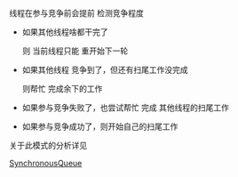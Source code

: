 线程在参与竞争前会提前 检测竞争程度

* 如果其他线程啥都干完了

    则 当前线程只能 重开始下一轮

* 如果其他线程 竞争到了，但还有扫尾工作没完成

    则帮忙 完成余下的工作

* 如果参与竞争失败了，也尝试帮忙 完成 其他线程的扫尾工作
* 如果参与竞争成功了，则开始自己的扫尾工作



关于此模式的分析详见

[SynchronousQueue](..\java集合框架\SynchronousQueue.md)




